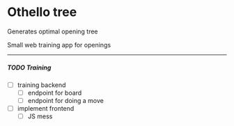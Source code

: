 # Othello tree

Generates optimal opening tree

Small web training app for openings



---

##### TODO Training
- [ ] training backend
    - [ ] endpoint for board
    - [ ] endpoint for doing a move
- [ ] implement frontend
    - [ ] JS mess
